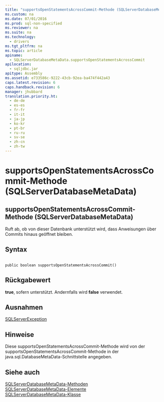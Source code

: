 ```yaml
---
title: "supportsOpenStatementsAcrossCommit-Methode (SQLServerDatabaseMetaData)"
ms.custom: na
ms.date: 07/01/2016
ms.prod: sql-non-specified
ms.reviewer: na
ms.suite: na
ms.technology: 
  - drivers
ms.tgt_pltfrm: na
ms.topic: article
apiname: 
  - SQLServerDatabaseMetaData.supportsOpenStatementsAcrossCommit
apilocation: 
  - sqljdbc.jar
apitype: Assembly
ms.assetid: e733586c-9222-43cb-92ea-ba474f442a43
caps.latest.revision: 6
caps.handback.revision: 6
manager: jhubbard
translation.priority.ht: 
  - de-de
  - es-es
  - fr-fr
  - it-it
  - ja-jp
  - ko-kr
  - pt-br
  - ru-ru
  - sv-se
  - zh-cn
  - zh-tw
---
```

# supportsOpenStatementsAcrossCommit-Methode (SQLServerDatabaseMetaData)
    
## supportsOpenStatementsAcrossCommit\-Methode \(SQLServerDatabaseMetaData\)  
 Ruft ab, ob von dieser Datenbank unterstützt wird, dass Anweisungen über Commits hinaus geöffnet bleiben.  
  
## Syntax  
  
```  
  
public boolean supportsOpenStatementsAcrossCommit()  
```  
  
## Rückgabewert  
 **true**, sofern unterstützt. Andernfalls wird **false** verwendet.  
  
## Ausnahmen  
 [SQLServerException](../content/SQLServerException-Class.md)  
  
## Hinweise  
 Diese supportsOpenStatementsAcrossCommit\-Methode wird von der supportsOpenStatementsAcrossCommit\-Methode in der java.sql.DatabaseMetaData\-Schnittstelle angegeben.  
  
## Siehe auch  
 [SQLServerDatabaseMetaData-Methoden](../content/SQLServerDatabaseMetaData-Methods.md)   
 [SQLServerDatabaseMetaData-Elemente](../content/SQLServerDatabaseMetaData-Members.md)   
 [SQLServerDatabaseMetaData-Klasse](../content/SQLServerDatabaseMetaData-Class.md)  
  
  